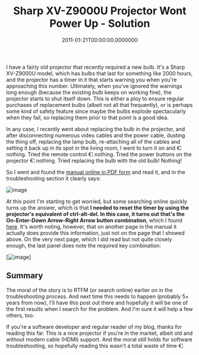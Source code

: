 ﻿---
title: Sharp XV-Z9000U Projector Wont Power Up - Solution
date: "2011-01-21T00:00:00.0000000"
featuredImage: img/398-featured.png
---

I have a fairly old projector that recently required a new bulb. It's a Sharp XV-Z9000U model, which has bulbs that last for something like 2000 hours, and the projector has a timer in it that starts warning you when you're approaching this number. Ultimately, when you've ignored the warnings long enough (because the existing bulb keeps on working fine), the projector starts to shut itself down. This is either a ploy to ensure regular purchases of replacement bulbs (albeit not all that frequently), or is perhaps some kind of safety feature since maybe the bulbs explode spectacularly when they fail, so replacing them prior to that point is a good idea.

In any case, I recently went about replacing the bulb in the projector, and after disconnecting numerous video cables and the power cable, dusting the thing off, replacing the lamp bulb, re-attaching all of the cables and setting it back up in its spot in the living room, I went to turn it on and €¦ nothing. Tried the remote control €¦ nothing. Tried the power buttons on the projector €¦ nothing. Tried replacing the bulb with the old bulb! Nothing!

So I went and found the [manual online in PDF form](http://www.aboutprojectors.com/pdf/sharp-xv-z9000u-manual.pdf) and read it, and in the troubleshooting section it clearly says:

![image](/img/sharp-projector-manual.png "image")

At this point I'm starting to get worried, but some searching online quickly turns up the answer, which is that **I needed to reset the timer by using the projector's equivalent of ctrl-alt-del. In this case, it turns out that's the On-Enter-Down Arrow-Right Arrow button combination**, which I found [here](http://www.fixya.com/support/t267001-power_up). It's worth noting, however, that on another page in the manual it actually does provide this information, just not on the page that I showed above. On the very next page, which I did read but not quite closely enough, the last panel does note the required key combination:

[![image](/img/sharp-projector-diagram.png"image")]

## Summary

The moral of the story is to RTFM (or search online) earlier on in the troubleshooting process. And next time this needs to happen (probably 5+ years from now), I'll have this post out there and hopefully it will be one of the first results when I search for the problem. And I'm sure it will help a few others, too.

If you're a software developer and regular reader of my blog, thanks for reading this far. This is a nice projector if you're in the market, albeit old and without modern cable (HDMI) support. And the moral still holds for software troubleshooting, so hopefully reading this wasn't a total waste of time €¦

